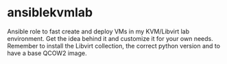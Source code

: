 # ansiblekvmlab
Ansible role to fast create and deploy VMs in my KVM/Libvirt lab environment. Get the idea behind it and customize it for your own needs.
Remember to install the Libvirt collection, the correct python version and to have a base QCOW2 image.
